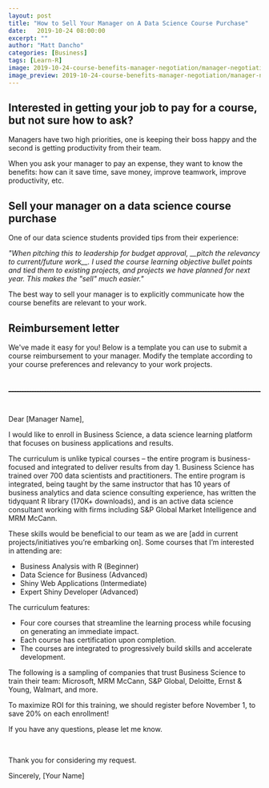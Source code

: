 ```yaml
---
layout: post
title: "How to Sell Your Manager on A Data Science Course Purchase"
date:   2019-10-24 08:00:00
excerpt: ""
author: "Matt Dancho"
categories: [Business]
tags: [Learn-R]
image: 2019-10-24-course-benefits-manager-negotiation/manager-negotiation.jpg
image_preview: 2019-10-24-course-benefits-manager-negotiation/manager-negotiation-preview.jpg
---
```



## Interested in getting your job to pay for a course, but not sure how to ask?

Managers have two high priorities, one is keeping their boss happy and the second is getting productivity from their team.  

When you ask your manager to pay an expense, they want to know the benefits: how can it save time, save money, improve teamwork, improve productivity, etc.  


## Sell your manager on a data science course purchase

One of our data science students provided tips from their experience:

<div stlye="padding-left:30px;">
<em>"When pitching this to leadership for budget approval, __pitch the relevancy to current/future work__. I used the course learning objective bullet points and tied them to existing projects, and projects we have planned for next year. This makes the "sell" much easier."</em>
</div>

The best way to sell your manager is to explicitly communicate how the course benefits are relevant to your work. 


## Reimbursement letter

We've made it easy for you! Below is a template you can use to submit a course reimbursement to your manager. Modify the template according to your course preferences and relevancy to your work projects.

<br>
<hr style="border-top: thin #393939 dashed;">
<br>


Dear [Manager Name],

I would like to enroll in Business Science, a data science learning platform that focuses on business applications and results.

The curriculum is unlike typical courses – the entire program is business-focused and integrated to deliver results from day 1. Business Science has trained over 700 data scientists and practitioners. The entire program is integrated, being taught by the same instructor that has 10 years of business analytics and data science consulting experience, has written the tidyquant R library (170K+ downloads), and is an active data science consultant working with firms including S&P Global Market Intelligence and MRM McCann.

These skills would be beneficial to our team as we are [add in current projects/initiatives you’re embarking on]. Some courses that I’m interested in attending are:

- Business Analysis with R (Beginner)
- Data Science for Business (Advanced)
- Shiny Web Applications (Intermediate)
- Expert Shiny Developer (Advanced)

The curriculum features:

- Four core courses that streamline the learning process while focusing on generating an immediate impact.
- Each course has certification upon completion.
- The courses are integrated to progressively build skills and accelerate development.

The following is a sampling of companies that trust Business Science to train their team: Microsoft, MRM McCann, S&P Global, Deloitte, Ernst & Young, Walmart, and more.

To maximize ROI for this training, we should register before November 1, to save 20% on each enrollment!

If you have any questions, please let me know.

<br>

Thank you for considering my request.

Sincerely,
[Your Name]
